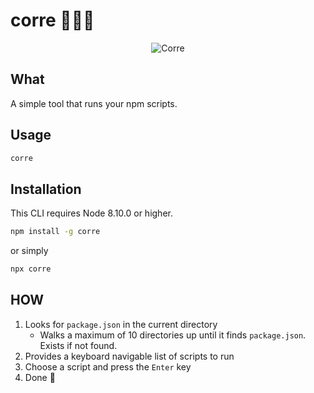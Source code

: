 # corre 🏃🏾‍♂️

<p align="center">
  <img alt="Corre" src="https://i.giphy.com/media/l2Sqc3POpzkj5r8SQ/giphy.webp" />
</p>

## What

A simple tool that runs your npm scripts.

## Usage

```bash
corre
```

## Installation

This CLI requires Node 8.10.0 or higher.

```bash
npm install -g corre
```

or simply

```bash
npx corre
```

## HOW

1. Looks for `package.json` in the current directory
    - Walks a maximum of 10 directories up until it finds `package.json`. Exists if not found.
2. Provides a keyboard navigable list of scripts to run
3. Choose a script and press the `Enter` key
4. Done 🎉
